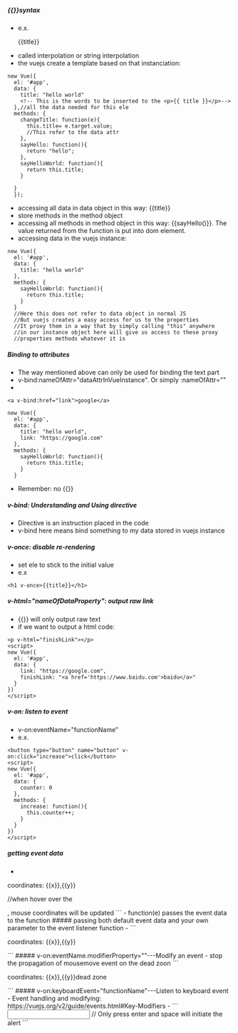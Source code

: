 ##### {{}}syntax
- e.x. <p>{{title}}</p>
- called interpolation or string interpolation
- the vuejs create a template based on that instanciation:
```
new Vue({
  el: '#app',
  data: {
    title: "hello world"
    <!-- This is the words to be inserted to the <p>{{ title }}</p>-->
  },//all the data needed for this ele
  methods: {
    changeTitle: function(e){
      this.title= e.target.value;
      //This refer to the data attr
    },
    sayHello: function(){
      return "hello";
    },
    sayHelloWorld: function(){
      return this.title;
    }

  }
  });
```
- accessing all data in data object in this way: {{title}}
- store methods in the method object
- accessing all methods in method object in this way: {{sayHello()}}. The value returned from the function is put into dom element.
- accessing data in the vuejs instance:
```
new Vue({
  el: '#app',
  data: {
    title: "hello world"
  },
  methods: {
    sayHelloWorld: function(){
      return this.title;
    }
  }
  //Here this does not refer to data object in normal JS
  //But vuejs creates a easy access for us to the properties
  //It proxy them in a way that by simply calling "this" anywhere
  //in our instance object here will give us access to these proxy
  //properties methods whatever it is
```
##### Binding to attributes
- The way mentioned above can only be used for binding the text part
- v-bind:nameOfAttr="dataAttrInVueInstance". Or simply :nameOfAttr=""
-
```
<a v-bind:href="link">google</a>

new Vue({
  el: '#app',
  data: {
    title: "hello world",
    link: "https://google.com"
  },
  methods: {
    sayHelloWorld: function(){
      return this.title;
    }
  }
```
- Remember: no {{}}
##### v-bind: Understanding and Using directive
- Directive is an instruction placed in the code
- v-bind here means bind something to my data stored in vuejs instance
##### v-once: disable re-rendering
- set ele to stick to the initial value
- e.x
```
<h1 v-once>{{title}}</h1>
```
##### v-html="nameOfDataProperty": output raw link
- {{}} will only output raw text
- if we want to output a html code:
```
<p v-html="finishLink"></p>
<script>
new Vue({
  el: '#app',
  data: {
    link: "https://google.com",
    finishLink: "<a href='https://www.baidu.com'>baidu</a>"
  }
})
</script>
```
##### v-on: listen to event
- v-on:eventName="functionName"
- e.x.
```
<button type="button" name="button" v-on:click="increase">click</button>
<script>
new Vue({
  el: '#app',
  data: {
    counter: 0
  },
  methods: {
    increase: function(){
      this.counter++;
    }
  }
})
</script>
```
##### getting event data
- ```
<p v-on:mousemove="mouseCoordinate">coordinates: {{x}},{{y}}</p>
<script>
new Vue({
  el: '#app',
  data: {
    x: 0,
    y: 0
  },
  methods: {
    mouseCoordinate: function(e){
      this.x=e.clientX;
      this.y=e.clientY;
    }
  }
})
</script>
//when hover over the <p>, mouse coordinates will be updated
```
- function(e) passes the event data to the function
##### passing both default event data and your own parameter to the event listener function
-
```
<p v-on:mousemove="mouseCoordinate(2,$event)">coordinates: {{x}},{{y}}</p>
<script>
  mouseCoordinate: function(step,e){...}
</script>
```
##### v-on:eventName.modifierProperty=""---Modify an event
- stop the propagation of mousemove event on the dead zoon
```
<p v-on:mousemove="mouseCoordinate">coordinates: {{x}},{{y}}<span v-on:mousemove.stop="">dead zone</span>
</p>
```
##### v-on:keyboardEvent="functionName"---Listen to keyboard event
- Event handling and modifying: https://vuejs.org/v2/guide/events.html#Key-Modifiers
-
```
<input type="text" name="" value="" v-on:keyup.enter.space="alertMe">
<script>
new Vue({
  el: '#app',
  methods: {
    alertMe: function(){
      alert("fuck!");
    }
  }
})
</script>
// Only press enter and space will initiate the alert
```
